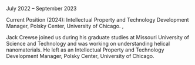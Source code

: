 July 2022 – September 2023 


Current Position (2024): Intellectual Property and Technology Development Manager, Polsky Center, University of Chicago. <a href="https://www.linkedin.com/in/jack-crewse-50b710b0"><i class="fa-brands fa-linkedin-in"></i></a>, <a href="https://scholar.google.com/citations?user=SkU8oqoAAAAJ&amp;hl=en&amp;oi=ao"><i class="ai ai-google-scholar-square ai-3x"></i></a>


Jack Crewse joined us during his graduate studies at Missouri University of Science and Technology and was working on understanding helical nanomaterials. He left as an Intellectual Property and Technology Development Manager, Polsky Center, University of Chicago.


